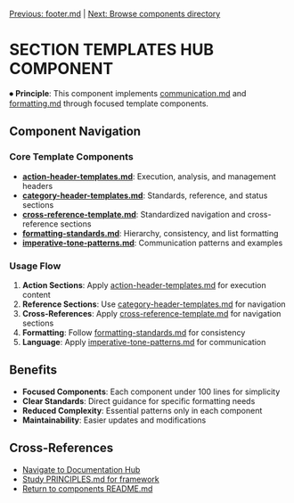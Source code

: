 
[Previous: footer.md](footer.md) | [Next: Browse components directory](../templates/templates/components/)

# SECTION TEMPLATES HUB COMPONENT

⏺ **Principle**: This component implements [communication.md](../../principles/communication.md) and [formatting.md](../../principles/formatting.md) through focused template components.

## Component Navigation

### Core Template Components
- **[action-header-templates.md](action-header-templates.md)**: Execution, analysis, and management headers
- **[category-header-templates.md](category-header-templates.md)**: Standards, reference, and status sections
- **[cross-reference-template.md](cross-reference-template.md)**: Standardized navigation and cross-reference sections
- **[formatting-standards.md](formatting-standards.md)**: Hierarchy, consistency, and list formatting
- **[imperative-tone-patterns.md](imperative-tone-patterns.md)**: Communication patterns and examples

### Usage Flow
1. **Action Sections**: Apply [action-header-templates.md](action-header-templates.md) for execution content
2. **Reference Sections**: Use [category-header-templates.md](category-header-templates.md) for navigation
3. **Cross-References**: Apply [cross-reference-template.md](cross-reference-template.md) for navigation sections
4. **Formatting**: Follow [formatting-standards.md](formatting-standards.md) for consistency
5. **Language**: Apply [imperative-tone-patterns.md](imperative-tone-patterns.md) for communication

## Benefits
- **Focused Components**: Each component under 100 lines for simplicity
- **Clear Standards**: Direct guidance for specific formatting needs
- **Reduced Complexity**: Essential patterns only in each component
- **Maintainability**: Easier updates and modifications

## Cross-References
- [Navigate to Documentation Hub](../philosophy/index.md)
- [Study PRINCIPLES.md for framework](principles/PRINCIPLES.md)
- [Return to components README.md](README.md)
